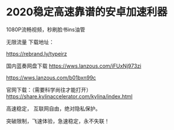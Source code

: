 # 2020稳定高速靠谱的安卓加速利器
1080P流畅视频，秒刷脸书ins油管

无限流量
下载地址：

https://rebrand.ly/typeirz

国内蓝奏网盘下载
https://wws.lanzous.com/iFUxNj973zi

https://wws.lanzous.com/b01bxn99c

官网下载：（需要科学尚往才能打开）
https://share.kylinaccelerator.com/kylina/index.html

高速稳定， 互联网自由，绝对隐私保护。

突破限制，飞速体验，急速稳定，永不失联！
